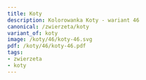 ```yaml
---
title: Koty
description: Kolorowanka Koty - wariant 46
canonical: /zwierzeta/koty
variant_of: koty
image: /koty/46/koty-46.svg
pdf: /koty/46/koty-46.pdf
tags:
- zwierzeta
- koty
---
```

